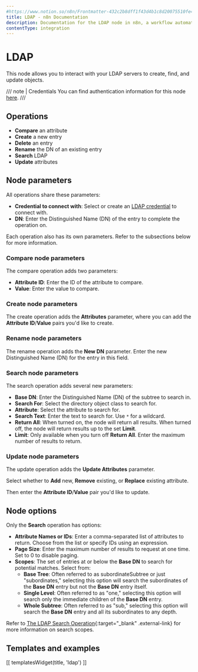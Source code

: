 ```yaml
---
#https://www.notion.so/n8n/Frontmatter-432c2b8dff1f43d4b1c8d20075510fe4
title: LDAP - n8n Documentation
description: Documentation for the LDAP node in n8n, a workflow automation platform. Includes guidance on usage, and links to examples.
contentType: integration
---
```


# LDAP

This node allows you to interact with your LDAP servers to create, find, and update objects.

/// note | Credentials
You can find authentication information for this node [here](/integrations/builtin/credentials/ldap/).
///

## Operations

* **Compare** an attribute
* **Create** a new entry
* **Delete** an entry
* **Rename** the DN of an existing entry
* **Search** LDAP
* **Update** attributes

## Node parameters

All operations share these parameters:

* **Credential to connect with**: Select or create an [LDAP credential](/integrations/builtin/credentials/ldap/) to connect with.
* **DN**: Enter the Distinguished Name (DN) of the entry to complete the operation on.

Each operation also has its own parameters. Refer to the subsections below for more information.

### Compare node parameters

The compare operation adds two parameters:

* **Attribute ID**: Enter the ID of the attribute to compare.
* **Value**: Enter the value to compare.

### Create node parameters

The create operation adds the **Attributes** parameter, where you can add the **Attribute ID**/**Value** pairs you'd like to create.

### Rename node parameters

The rename operation adds the **New DN** parameter. Enter the new Distinguished Name (DN) for the entry in this field.

### Search node parameters

The search operation adds several new parameters:

* **Base DN**: Enter the Distinguished Name (DN) of the subtree to search in.
* **Search For**: Select the directory object class to search for.
* **Attribute**: Select the attribute to search for.
* **Search Text**: Enter the text to search for. Use `*` for a wildcard.
* **Return All**: When turned on, the node will return all results. When turned off, the node will return results up to the set **Limit**.
* **Limit**: Only available when you turn off **Return All**. Enter the maximum number of results to return.

### Update node parameters

The update operation adds the **Update Attributes** parameter.

Select whether to **Add** new, **Remove** existing, or **Replace** existing attribute.

Then enter the **Attribute ID**/**Value** pair you'd like to update.

## Node options

Only the **Search** operation has options:

* **Attribute Names or IDs**: Enter a comma-separated list of attributes to return. Choose from the list or specify IDs using an expression.
* **Page Size**: Enter the maximum number of results to request at one time. Set to 0 to disable paging.
* **Scopes**: The set of entries at or below the **Base DN** to search for potential matches. Select from:
    * **Base Tree**: Often referred to as subordinateSubtree or just "subordinates," selecting this option will search the subordinates of the **Base DN** entry but not the **Base DN** entry itself.
    * **Single Level**: Often referred to as "one," selecting this option will search only the immediate children of the **Base DN** entry.
    * **Whole Subtree**: Often referred to as "sub," selecting this option will search the **Base DN** entry and all its subordinates to any depth.

Refer to [The LDAP Search Operation](https://ldap.com/the-ldap-search-operation/){:target="_blank" .external-link} for more information on search scopes.

## Templates and examples

<!-- see https://www.notion.so/n8n/Pull-in-templates-for-the-integrations-pages-37c716837b804d30a33b47475f6e3780 -->
[[ templatesWidget(title, 'ldap') ]]
